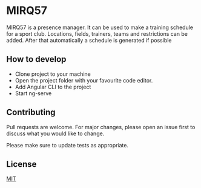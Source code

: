 



# MIRQ57

MIRQ57 is a presence manager. It can be used to make a training schedule for a sport club. Locations, fields, trainers, teams and restrictions can be added. After that automatically a schedule is generated if possible

## How to develop

* Clone project to your machine
* Open the project folder with your favourite code editor.
* Add Angular CLI to the project
* Start ng-serve


## Contributing
Pull requests are welcome. For major changes, please open an issue first to discuss what you would like to change.

Please make sure to update tests as appropriate.

## License
[MIT](https://choosealicense.com/licenses/mit/)
